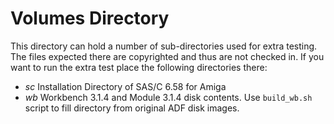 # Volumes Directory

This directory can hold a number of sub-directories used for extra testing.
The files expected there are copyrighted and thus are not checked in.
If you want to run the extra test place the following directories there:

  - *sc* Installation Directory of SAS/C 6.58 for Amiga
  - *wb* Workbench 3.1.4 and Module 3.1.4 disk contents. Use `build_wb.sh`
    script to fill directory from original ADF disk images.
